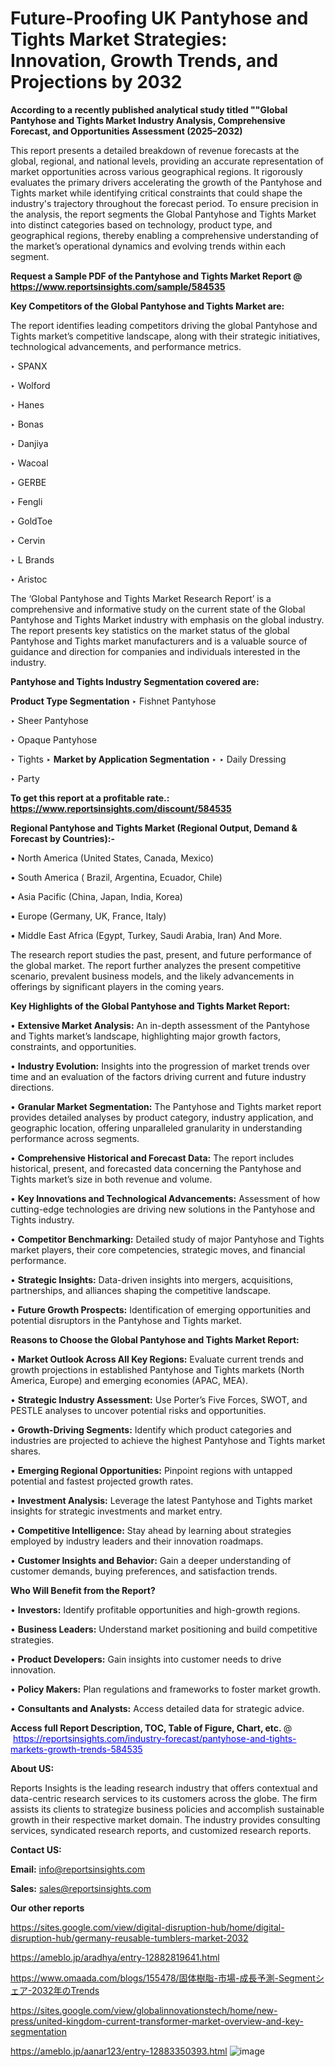 # Future-Proofing UK Pantyhose and Tights Market Strategies: Innovation, Growth Trends, and Projections by 2032

<strong>According to a recently published analytical study titled ""Global Pantyhose and Tights Market Industry Analysis, Comprehensive Forecast, and Opportunities Assessment (2025–2032)</strong>

This report presents a detailed breakdown of revenue forecasts at the global, regional, and national levels, providing an accurate representation of market opportunities across various geographical regions. It rigorously evaluates the primary drivers accelerating the growth of the Pantyhose and Tights market while identifying critical constraints that could shape the industry's trajectory throughout the forecast period. To ensure precision in the analysis, the report segments the Global Pantyhose and Tights Market into distinct categories based on technology, product type, and geographical regions, thereby enabling a comprehensive understanding of the market’s operational dynamics and evolving trends within each segment.

<strong>Request a Sample PDF of the Pantyhose and Tights Market Report </strong><strong>@<a href=https://www.reportsinsights.com/sample/584535 style=color:#0000ff;> https://www.reportsinsights.com/sample/584535</a></strong></font>

<strong>Key Competitors of the Global Pantyhose and Tights Market are:</strong>

The report identifies leading competitors driving the global Pantyhose and Tights market’s competitive landscape, along with their strategic initiatives, technological advancements, and performance metrics.

‣ SPANX

‣ Wolford

‣ Hanes

‣ Bonas

‣ Danjiya

‣ Wacoal

‣ GERBE

‣ Fengli

‣ GoldToe

‣ Cervin

‣ L Brands

‣ Aristoc

The ‘Global Pantyhose and Tights Market Research Report’ is a comprehensive and informative study on the current state of the Global Pantyhose and Tights Market industry with emphasis on the global industry. The report presents key statistics on the market status of the global Pantyhose and Tights market manufacturers and is a valuable source of guidance and direction for companies and individuals interested in the industry.

<strong>Pantyhose and Tights Industry Segmentation covered are:</strong>

<strong>Product Type Segmentation</strong>
‣
Fishnet Pantyhose

‣ Sheer Pantyhose

‣ Opaque Pantyhose

‣ Tights
‣ 
<strong>Market by Application Segmentation</strong>
‣
‣  Daily Dressing

‣ Party

<strong>To get this report at a profitable rate.: <a href=https://www.reportsinsights.com/discount/584535 style=color:#0000ff;>https://www.reportsinsights.com/discount/584535</a></strong></font>

<strong>Regional Pantyhose and Tights Market (Regional Output, Demand &amp; Forecast by Countries):-</strong>

• North America (United States, Canada, Mexico)

• South America ( Brazil, Argentina, Ecuador, Chile)

• Asia Pacific (China, Japan, India, Korea)

• Europe (Germany, UK, France, Italy)

• Middle East Africa (Egypt, Turkey, Saudi Arabia, Iran) And More.

The research report studies the past, present, and future performance of the global market. The report further analyzes the present competitive scenario, prevalent business models, and the likely advancements in offerings by significant players in the coming years.

<strong>Key Highlights of the Global Pantyhose and Tights Market Report:</strong>

• <strong>Extensive Market Analysis:</strong> An in-depth assessment of the Pantyhose and Tights market’s landscape, highlighting major growth factors, constraints, and opportunities.

• <strong>Industry Evolution:</strong> Insights into the progression of market trends over time and an evaluation of the factors driving current and future industry directions.

• <strong>Granular Market Segmentation:</strong> The Pantyhose and Tights market report provides detailed analyses by product category, industry application, and geographic location, offering unparalleled granularity in understanding performance across segments.

• <strong>Comprehensive Historical and Forecast Data:</strong> The report includes historical, present, and forecasted data concerning the Pantyhose and Tights market’s size in both revenue and volume.

• <strong>Key Innovations and Technological Advancements:</strong> Assessment of how cutting-edge technologies are driving new solutions in the Pantyhose and Tights industry.

• <strong>Competitor Benchmarking:</strong> Detailed study of major Pantyhose and Tights market players, their core competencies, strategic moves, and financial performance.

• <strong>Strategic Insights:</strong> Data-driven insights into mergers, acquisitions, partnerships, and alliances shaping the competitive landscape.

• <strong>Future Growth Prospects:</strong> Identification of emerging opportunities and potential disruptors in the Pantyhose and Tights market.

<strong>Reasons to Choose the Global Pantyhose and Tights Market Report:</strong>

• <strong>Market Outlook Across All Key Regions:</strong> Evaluate current trends and growth projections in established Pantyhose and Tights markets (North America, Europe) and emerging economies (APAC, MEA).

• <strong>Strategic Industry Assessment:</strong> Use Porter’s Five Forces, SWOT, and PESTLE analyses to uncover potential risks and opportunities.

• <strong>Growth-Driving Segments:</strong> Identify which product categories and industries are projected to achieve the highest Pantyhose and Tights market shares.

• <strong>Emerging Regional Opportunities:</strong> Pinpoint regions with untapped potential and fastest projected growth rates.

• <strong>Investment Analysis:</strong> Leverage the latest Pantyhose and Tights market insights for strategic investments and market entry.

• <strong>Competitive Intelligence:</strong> Stay ahead by learning about strategies employed by industry leaders and their innovation roadmaps.

• <strong>Customer Insights and Behavior:</strong> Gain a deeper understanding of customer demands, buying preferences, and satisfaction trends.

<strong>Who Will Benefit from the Report?</strong>

• <strong>Investors:</strong> Identify profitable opportunities and high-growth regions.

• <strong>Business Leaders:</strong> Understand market positioning and build competitive strategies.

• <strong>Product Developers:</strong> Gain insights into customer needs to drive innovation.

• <strong>Policy Makers:</strong> Plan regulations and frameworks to foster market growth.

• <strong>Consultants and Analysts:</strong> Access detailed data for strategic advice.
</ul>
<strong>Access full Report Description, TOC, Table of Figure, Chart, etc. </strong>@  <a href=https://reportsinsights.com/industry-forecast/pantyhose-and-tights-markets-growth-trends-584535 style=color:#0000ff;>https://reportsinsights.com/industry-forecast/pantyhose-and-tights-markets-growth-trends-584535</a></font>

<strong><strong>About US</strong>:</strong>

Reports Insights is the leading research industry that offers contextual and data-centric research services to its customers across the globe. The firm assists its clients to strategize business policies and accomplish sustainable growth in their respective market domain. The industry provides consulting services, syndicated research reports, and customized research reports.

<strong>Contact US:</strong>

<p class=""""><b>Email:</b> <a href=mailto:info@reportsinsights.com>info@reportsinsights.com</a></p>
<p class=""""><b>Sales:</b> <a href=mailto:sales@reportsinsights.com>sales@reportsinsights.com</a></p>

<strong>Our other reports</strong>

<a href=https://sites.google.com/view/digital-disruption-hub/home/digital-disruption-hub/germany-reusable-tumblers-market-2032>https://sites.google.com/view/digital-disruption-hub/home/digital-disruption-hub/germany-reusable-tumblers-market-2032</a>

<a href=https://ameblo.jp/aradhya/entry-12882819641.html>https://ameblo.jp/aradhya/entry-12882819641.html</a>

<a href=https://www.omaada.com/blogs/155478/固体樹脂-市場-成長予測-Segmentシェア-2032年のTrends>https://www.omaada.com/blogs/155478/固体樹脂-市場-成長予測-Segmentシェア-2032年のTrends</a>

<a href=https://sites.google.com/view/globalinnovationstech/home/new-press/united-kingdom-current-transformer-market-overview-and-key-segmentation>https://sites.google.com/view/globalinnovationstech/home/new-press/united-kingdom-current-transformer-market-overview-and-key-segmentation</a>

<a href=https://ameblo.jp/aanar123/entry-12883350393.html>https://ameblo.jp/aanar123/entry-12883350393.html</a>
![image](https://github.com/user-attachments/assets/bba217fd-85bd-45b5-8d86-a5a0d16a61c1)
